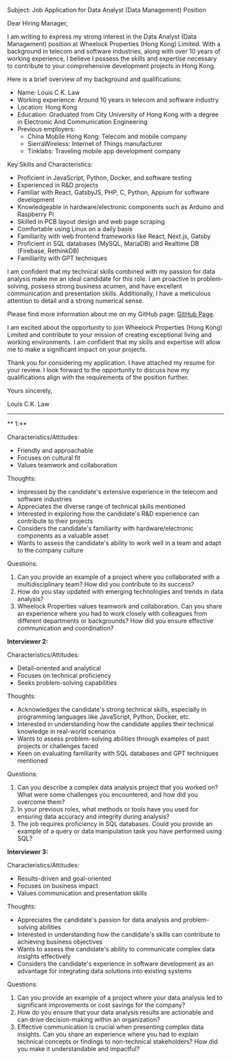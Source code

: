 Subject: Job Application for Data Analyst (Data Management) Position

Dear Hiring Manager,

I am writing to express my strong interest in the Data Analyst (Data Management) position at Wheelock Properties (Hong Kong) Limited. With a background in telecom and software industries, along with over 10 years of working experience, I believe I possess the skills and expertise necessary to contribute to your comprehensive development projects in Hong Kong.

Here is a brief overview of my background and qualifications:

- Name: Louis C.K. Law
- Working experience: Around 10 years in telecom and software industry
- Location: Hong Kong
- Education: Graduated from City University of Hong Kong with a degree in Electronic And Communication Engineering
- Previous employers:
  - China Mobile Hong Kong: Telecom and mobile company
  - SierraWireless: Internet of Things manufacturer
  - Tinklabs: Traveling mobile app development company

Key Skills and Characteristics:
- Proficient in JavaScript, Python, Docker, and software testing
- Experienced in R&D projects
- Familiar with React, GatsbyJS, PHP, C, Python, Appium for software development
- Knowledgeable in hardware/electronic components such as Arduino and Raspberry Pi
- Skilled in PCB layout design and web page scraping
- Comfortable using Linux on a daily basis
- Familiarity with web frontend frameworks like React, Next.js, Gatsby
- Proficient in SQL databases (MySQL, MariaDB) and Realtime DB (Firebase, RethinkDB)
- Familiarity with GPT techniques

I am confident that my technical skills combined with my passion for data analysis make me an ideal candidate for this role. I am proactive in problem-solving, possess strong business acumen, and have excellent communication and presentation skills. Additionally, I have a meticulous attention to detail and a strong numerical sense.

Please find more information about me on my GitHub page: [GitHub Page](https://louiscklaw.github.io).

I am excited about the opportunity to join Wheelock Properties (Hong Kong) Limited and contribute to your mission of creating exceptional living and working environments. I am confident that my skills and expertise will allow me to make a significant impact on your projects.

Thank you for considering my application. I have attached my resume for your review. I look forward to the opportunity to discuss how my qualifications align with the requirements of the position further.

Yours sincerely,

Louis C.K. Law

---

** 1:**

Characteristics/Attitudes:
- Friendly and approachable
- Focuses on cultural fit
- Values teamwork and collaboration

Thoughts:
- Impressed by the candidate's extensive experience in the telecom and software industries
- Appreciates the diverse range of technical skills mentioned
- Interested in exploring how the candidate's R&D experience can contribute to their projects
- Considers the candidate's familiarity with hardware/electronic components as a valuable asset
- Wants to assess the candidate's ability to work well in a team and adapt to the company culture

Questions:
1. Can you provide an example of a project where you collaborated with a multidisciplinary team? How did you contribute to its success?
2. How do you stay updated with emerging technologies and trends in data analysis?
3. Wheelock Properties values teamwork and collaboration. Can you share an experience where you had to work closely with colleagues from different departments or backgrounds? How did you ensure effective communication and coordination?

**Interviewer 2:**

Characteristics/Attitudes:
- Detail-oriented and analytical
- Focuses on technical proficiency
- Seeks problem-solving capabilities

Thoughts:
- Acknowledges the candidate's strong technical skills, especially in programming languages like JavaScript, Python, Docker, etc.
- Interested in understanding how the candidate applies their technical knowledge in real-world scenarios
- Wants to assess problem-solving abilities through examples of past projects or challenges faced
- Keen on evaluating familiarity with SQL databases and GPT techniques mentioned

Questions:
1. Can you describe a complex data analysis project that you worked on? What were some challenges you encountered, and how did you overcome them?
2. In your previous roles, what methods or tools have you used for ensuring data accuracy and integrity during analysis?
3. The job requires proficiency in SQL databases. Could you provide an example of a query or data manipulation task you have performed using SQL?

**Interviewer 3:**

Characteristics/Attitudes:
- Results-driven and goal-oriented
- Focuses on business impact
- Values communication and presentation skills

Thoughts:
- Appreciates the candidate's passion for data analysis and problem-solving abilities
- Interested in understanding how the candidate's skills can contribute to achieving business objectives
- Wants to assess the candidate's ability to communicate complex data insights effectively
- Considers the candidate's experience in software development as an advantage for integrating data solutions into existing systems

Questions:
1. Can you provide an example of a project where your data analysis led to significant improvements or cost savings for the company?
2. How do you ensure that your data analysis results are actionable and can drive decision-making within an organization?
3. Effective communication is crucial when presenting complex data insights. Can you share an experience where you had to explain technical concepts or findings to non-technical stakeholders? How did you make it understandable and impactful?
